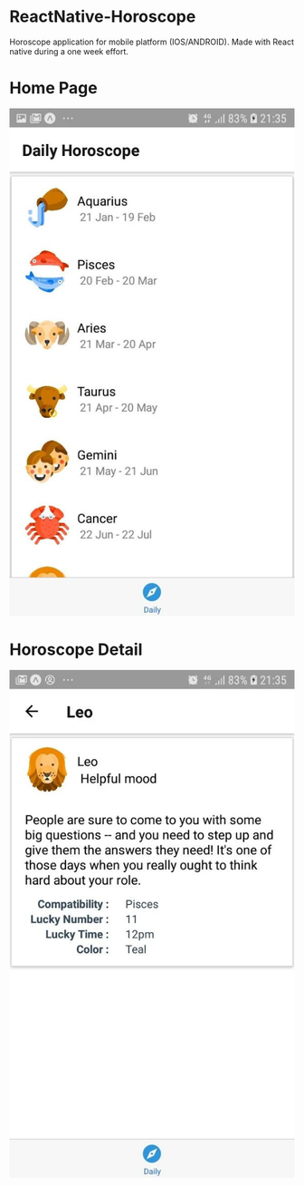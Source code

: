 # ReactNative-Horoscope
Horoscope application for mobile platform (IOS/ANDROID). Made with React native during a one week effort.



# Home Page
 ![alt text](https://github.com/AllanElleuch/ReactNative-Horoscope/blob/master/daily_horoscope_home.jpg "Logo Title Text 1")


# Horoscope Detail

 ![alt text](https://github.com/AllanElleuch/ReactNative-Horoscope/blob/master/daily_horoscope_detail.jpg "Logo Title Text 1")

